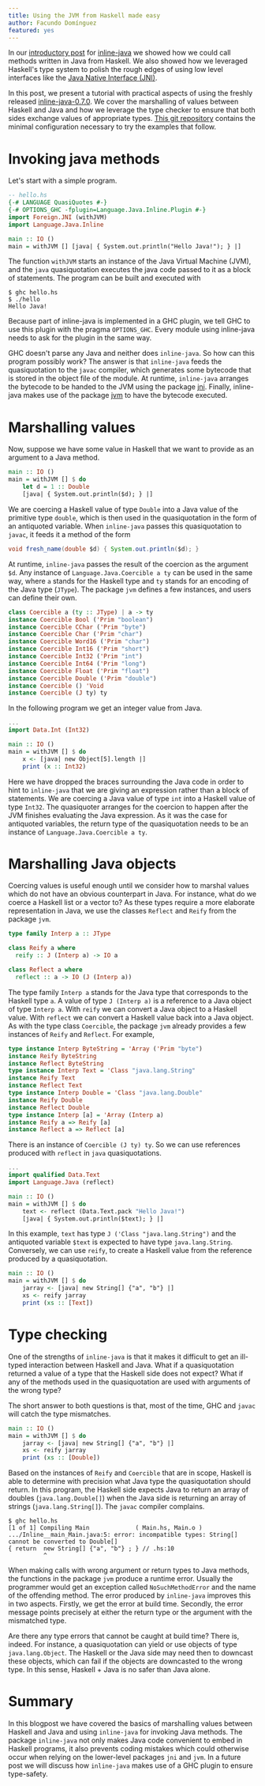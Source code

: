 ```yaml
---
title: Using the JVM from Haskell made easy
author: Facundo Domínguez
featured: yes
---
```


In our
[introductory post](http://www.tweag.io/posts/2016-10-17-inline-java.html)
for
[inline-java](https://github.com/tweag/inline-java)
we showed how we could call methods written in Java from Haskell.
We also showed how we leveraged Haskell's type system to polish
the rough edges of using low level interfaces like the
[Java Native Interface (JNI)](https://docs.oracle.com/javase/8/docs/technotes/guides/jni/spec/jniTOC.html).

In this post, we present a tutorial with practical aspects of using
the freshly released
[inline-java-0.7.0](http://hackage.haskell.org/package/inline-java-0.7.0).
We cover the marshalling of values between Haskell and
Java and how we leverage the type checker to ensure that both sides
exchange values of appropriate types.
[This git repository](https://github.com/tweag/hello-java) contains the
minimal configuration necessary to try the examples that follow.

# Invoking java methods

Let's start with a simple program.

```Haskell
-- hello.hs
{-# LANGUAGE QuasiQuotes #-}
{-# OPTIONS_GHC -fplugin=Language.Java.Inline.Plugin #-}
import Foreign.JNI (withJVM)
import Language.Java.Inline

main :: IO ()
main = withJVM [] [java| { System.out.println("Hello Java!"); } |]
```

The function `withJVM` starts an instance of the Java Virtual Machine (JVM),
and the `java` quasiquotation executes the java code passed to it as a block
of statements. The program can be built and executed with

```
$ ghc hello.hs
$ ./hello
Hello Java!
```

Because part of inline-java is implemented in a GHC plugin, we tell GHC
to use this plugin with the pragma `OPTIONS_GHC`. Every module using
inline-java needs to ask for the plugin in the same way.

GHC doesn't parse any Java and neither does `inline-java`. So how can
this program possibly work? The answer is that `inline-java`
feeds the quasiquotation to the `javac` compiler, which generates some
bytecode that is stored in the object file of the module. At runtime,
`inline-java` arranges the bytecode to be handed to the JVM using the
package [jni](https://github.com/tweag/jni).
Finally, inline-java makes use of the package
[jvm](https://github.com/tweag/jvm)
to have the bytecode executed.

# Marshalling values

Now, suppose we have some value in Haskell that we want to provide as
an argument to a Java method.

```Haskell
main :: IO ()
main = withJVM [] $ do
    let d = 1 :: Double
    [java| { System.out.println($d); } |]
```

We are coercing a Haskell value of type `Double` into a Java value of
the primitive type `double`, which is then used in the quasiquotation
in the form of an antiquoted variable.
When `inline-java` passes this quasiquotation to `javac`, it feeds it a
method of the form

```Java
void fresh_name(double $d) { System.out.println($d); }
```

At runtime, `inline-java` passes the result of the coercion as
the argument `$d`. Any instance of `Language.Java.Coercible a ty` can be
used in the same way, where `a` stands for the Haskell type and `ty`
stands for an encoding of the Java type (`JType`).
The package `jvm` defines a few instances, and users can define their
own.

```Haskell
class Coercible a (ty :: JType) | a -> ty
instance Coercible Bool ('Prim "boolean")
instance Coercible CChar ('Prim "byte")
instance Coercible Char ('Prim "char")
instance Coercible Word16 ('Prim "char")
instance Coercible Int16 ('Prim "short")
instance Coercible Int32 ('Prim "int")
instance Coercible Int64 ('Prim "long")
instance Coercible Float ('Prim "float")
instance Coercible Double ('Prim "double")
instance Coercible () 'Void
instance Coercible (J ty) ty
```

In the following program we get an integer value from Java.

```Haskell
...
import Data.Int (Int32)

main :: IO ()
main = withJVM [] $ do
    x <- [java| new Object[5].length |]
    print (x :: Int32)
```

Here we have dropped the braces surrounding the Java code in order to
hint to `inline-java` that we are giving an expression rather than a
block of statements.
We are coercing a Java value of type `int` into a Haskell
value of type `Int32`. The quasiquoter arranges for the coercion to
happen after the JVM finishes evaluating the Java expression.
As it was the case for antiquoted variables, the
return type of the quasiquotation needs to be an instance of 
`Language.Java.Coercible a ty`.

# Marshalling Java objects

Coercing values is useful enough until we consider how to marshal values
which do not have an obvious counterpart in Java. For instance, what do
we coerce a Haskell list or a vector to?
As these types require a more elaborate representation in
Java, we use the classes `Reflect` and `Reify` from the package `jvm`.

```Haskell
type family Interp a :: JType

class Reify a where
  reify :: J (Interp a) -> IO a

class Reflect a where
  reflect :: a -> IO (J (Interp a))
```

The type family `Interp a` stands for the Java type that
corresponds to the Haskell type `a`. A value of type `J (Interp a)`
is a reference to a Java object of type `Interp a`.
With `reify` we can convert a Java object to a Haskell value.
With `reflect` we can convert a Haskell value back into a Java object.
As with the type class `Coercible`, the package `jvm` already provides a
few instances of `Reify` and `Reflect`. For example,

```Haskell
type instance Interp ByteString = 'Array ('Prim "byte")
instance Reify ByteString
instance Reflect ByteString
type instance Interp Text = 'Class "java.lang.String"
instance Reify Text
instance Reflect Text
type instance Interp Double = 'Class "java.lang.Double"
instance Reify Double
instance Reflect Double
type instance Interp [a] = 'Array (Interp a)
instance Reify a => Reify [a]
instance Reflect a => Reflect [a]
```

There is an instance of `Coercible (J ty) ty`. So we can use
references produced with `reflect` in `java` quasiquotations.

```Haskell
...
import qualified Data.Text
import Language.Java (reflect)

main :: IO ()
main = withJVM [] $ do
    text <- reflect (Data.Text.pack "Hello Java!")
    [java| { System.out.println($text); } |]
```

In this example, `text` has type `J ('Class "java.lang.String")` and
the antiquoted variable `$text` is expected to have type
`java.lang.String`.
Conversely, we can use `reify`, to create a Haskell value from the
reference produced by a quasiquotation.

```Haskell
main :: IO ()
main = withJVM [] $ do
    jarray <- [java| new String[] {"a", "b"} |]
    xs <- reify jarray
    print (xs :: [Text])
```

# Type checking

One of the strengths of `inline-java` is that it makes it difficult to
get an ill-typed interaction between Haskell and Java. What if a
quasiquotation returned a value of a type that the Haskell side does not
expect? What if any of the methods used in the quasiquotation are used
with arguments of the wrong type?

The short answer to both questions is that, most of the time, GHC and
`javac` will catch the type mismatches.

```Haskell
main :: IO ()
main = withJVM [] $ do
    jarray <- [java| new String[] {"a", "b"} |]
    xs <- reify jarray
    print (xs :: [Double])
```

Based on the instances of `Reify` and `Coercible` that are in scope,
Haskell is able to determine with precision what Java type the quasiquotation
should return. In this program, the Haskell side expects Java to return
an array of doubles (`java.lang.Double[]`) when the Java side is
returning an array of strings (`java.lang.String[]`). The `javac`
compiler complains.

```
$ ghc hello.hs
[1 of 1] Compiling Main             ( Main.hs, Main.o )
.../Inline__main_Main.java:5: error: incompatible types: String[] cannot be converted to Double[]
{ return  new String[] {"a", "b"} ; } // .hs:10
          ^
```

When making calls with wrong argument or return types to Java methods,
the functions in the package `jvm` produce a runtime error.
Usually the programmer would get an exception called `NoSuchMethodError`
and the name of the offending method. The error produced by
`inline-java` improves this in two aspects. Firstly, we get the error at
build time. Secondly, the error message points precisely at either the
return type or the argument with the mismatched type. 

Are there any type errors that cannot be caught at build time? There is,
indeed. For instance, a quasiquotation can yield or use objects of type
`java.lang.Object`. The Haskell or the Java side may need then to
downcast these objects, which can fail if the objects are downcasted to
the wrong type. In this sense, Haskell + Java is no safer than Java
alone.

# Summary

In this blogpost we have covered the basics of marshalling values
between Haskell and Java and using `inline-java` for invoking Java
methods.
The package `inline-java` not only makes Java code convenient to embed
in Haskell programs, it also prevents coding mistakes which could
otherwise occur when relying on the lower-level packages `jni` and
`jvm`.
In a future post we will discuss how `inline-java` makes use of a GHC
plugin to ensure type-safety.
